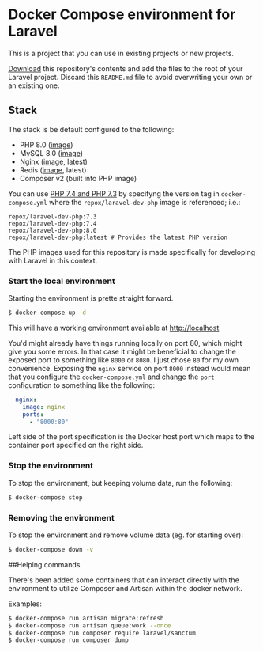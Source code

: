 # Docker Compose environment for Laravel

This is a project that you can use in existing projects or new projects. 

[Download](https://github.com/Repox/laravel-docker/archive/master.zip) this repository's contents and add the files to the root of your Laravel project. Discard this `README.md` file to avoid overwriting your own or an existing one.

## Stack

The stack is be default configured to the following:

- PHP 8.0 ([image](https://hub.docker.com/repository/docker/repox/laravel-dev-php))
- MySQL 8.0 ([image](https://hub.docker.com/_/mysql))
- Nginx ([image](https://hub.docker.com/_/nginx), latest)
- Redis ([image](https://hub.docker.com/_/redis), latest)
- Composer v2 (built into PHP image)

You can use [PHP 7.4 and PHP 7.3](https://hub.docker.com/repository/docker/repox/laravel-dev-php) by specifyng the version tag in `docker-compose.yml` where the `repox/laravel-dev-php` image is referenced; i.e.:

```
repox/laravel-dev-php:7.3
repox/laravel-dev-php:7.4
repox/laravel-dev-php:8.0
repox/laravel-dev-php:latest # Provides the latest PHP version
```

The PHP images used for this repository is made specifically for developing with Laravel in this context.


### Start the local environment

Starting the environment is prette straight forward.

```bash
$ docker-compose up -d
```

This will have a working environment available at [http://localhost](http://localhost)

You'd might already have things running locally on port 80, which might give you some errors. In that case it might be beneficial to change the exposed port to something like `8000` or `8080`. I just chose `80` for my own convenience. Exposing the `nginx` service on port `8000` instead would mean that you configure the `docker-compose.yml` and change the `port` configuration to something like the following:

```yaml
  nginx:
    image: nginx
    ports:
      - "8000:80"
```

Left side of the port specification is the Docker host port which maps to the container port specified on the right side.


### Stop the environment

To stop the environment, but keeping volume data, run the following:

```bash
$ docker-compose stop
```

### Removing the environment

To stop the environment and remove volume data (eg. for starting over):

```bash
$ docker-compose down -v
```

##Helping commands

There's been added some containers that can interact directly with the environment to utilize Composer and Artisan within the docker network.

Examples:

```bash
$ docker-compose run artisan migrate:refresh
$ docker-compose run artisan queue:work --once
$ docker-compose run composer require laravel/sanctum
$ docker-compose run composer dump
```



